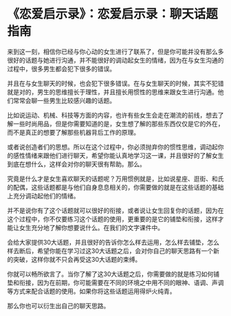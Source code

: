 # 《恋爱启示录》：恋爱启示录：聊天话题指南

来到这一刻，相信你已经与你心动的女生进行了联系了，但是你可能并没有那么多很好的话题与她进行沟通，并不能很好的调动起女生的情绪，因为在与女生沟通的过程中，很多男生都会犯下很多的错误。

并且在与女生聊天的时候，也会犯下很多错误。在与女生聊天的时候，其实不犯错就是对的，男生的思维擅长于理性，并且擅长用惯性的思维来跟女生进行沟通。他们常常会聊一些男生比较感兴趣的话题。

比如说运动、机械、科技等方面的内容，也许有些女生会走在潮流的前线，想去了解一些时尚用品，但是你需要知道的是，女生想了解的那些东西仅仅是它的外在，而不是真正的想要了解那些机器背后工作的原理。

或者说创造者们的思想。所以在这个过程中，你必须抛弃你的惯性思维，调动起你的感性情绪来跟他们进行聊天，希望你能认真地学习这一课，并且很好的了解女生到底在想什么，这样会对你的聊天很有帮助。那么。

究竟是什么才是女生喜欢聊天的话题呢？万用惯例就是，比如说星座、逛街、和氏的配偶，这些话题都是与他们自身息息相关的，你需要做的就是在这些话题的基础上充分调动起他们的情绪。

并不是说你有了这个话题就可以很好的衔接，或者说让女生回复你的话题，因为在这个过程中，你不仅要练习这个话题的使用，更重要的是它的铺垫和衔接，这样才能让女生充分地了解你想要说什么。在我们的文字课件中。

会给大家提供30大话题，并且很好的告诉你怎么样去运用，怎么样去铺垫，怎么样去断后，希望你能在学习过这30大话题之后，会对你自己的聊天思路有一个新的突破，这样你就不只会再受这30大话题的束缚。

你就可以畅所欲言了。当你了解了这30大话题之后，你需要做的就是练习如何铺垫和衔接，因为在前期，你可能需要在不同的环境之中用不同的眼神、语调、声调等方式来配合话题的使用。如果你将这些话题运用得炉火纯青。

那么你也可以衍生出自己的聊天思路。